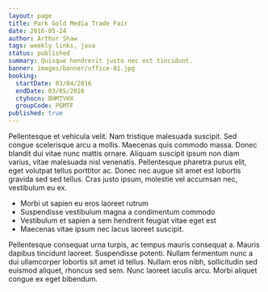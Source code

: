 ```yaml
---
layout: page
title: Park Gold Media Trade Fair
date: 2016-05-24
author: Arthur Shaw
tags: weekly links, java
status: published
summary: Quisque hendrerit justo nec est tincidunt.
banner: images/banner/office-01.jpg
booking:
  startDate: 03/04/2016
  endDate: 03/05/2016
  ctyhocn: BHMTVHX
  groupCode: PGMTF
published: true
---
```

Pellentesque et vehicula velit. Nam tristique malesuada suscipit. Sed congue scelerisque arcu a mollis. Maecenas quis commodo massa. Donec blandit dui vitae nunc mattis ornare. Aliquam suscipit ipsum non diam varius, vitae malesuada nisl venenatis. Pellentesque pharetra purus elit, eget volutpat tellus porttitor ac. Donec nec augue sit amet est lobortis gravida sed sed tellus. Cras justo ipsum, molestie vel accumsan nec, vestibulum eu ex.

* Morbi ut sapien eu eros laoreet rutrum
* Suspendisse vestibulum magna a condimentum commodo
* Vestibulum et sapien a sem hendrerit feugiat vitae eget est
* Maecenas vitae ipsum nec lacus laoreet suscipit.

Pellentesque consequat urna turpis, ac tempus mauris consequat a. Mauris dapibus tincidunt laoreet. Suspendisse potenti. Nullam fermentum nunc a dui ullamcorper lobortis sit amet id tellus. Nullam eros nibh, sollicitudin sed euismod aliquet, rhoncus sed sem. Nunc laoreet iaculis arcu. Morbi aliquet congue ex eget bibendum.
